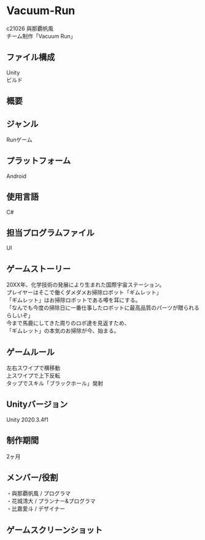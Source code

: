 # Vacuum-Run
c21026 與那覇帆風  
チーム制作「Vacuum Run」

## ファイル構成
Unity  
ビルド

## 概要

## ジャンル
Runゲーム

## プラットフォーム
Android

## 使用言語
C#

## 担当プログラムファイル
UI

## ゲームストーリー
20XX年、化学技術の発展により生まれた国際宇宙ステーション。  
プレイヤーはそこで働くダメダメお掃除ロボット「ギムレット」  
「ギムレット」はお掃除ロボットである噂を耳にする。  
「なんでも今度の掃除日に一番仕事したロボットに最高品質のパーツが贈られるらしいぞ」  
今まで馬鹿にしてきた周りのロボ達を見返すため、  
「ギムレット」の本気のお掃除が今、始まる。

## ゲームルール
左右スワイプで横移動  
上スワイプで上下反転  
タップでスキル「ブラックホール」発射

## Unityバージョン
Unity 2020.3.4f1

## 制作期間
2ヶ月

## メンバー/役割
・與那覇帆風 / プログラマ  
・花城清大 / プランナー&プログラマ  
・比嘉愛斗 / デザイナー

## ゲームスクリーンショット
